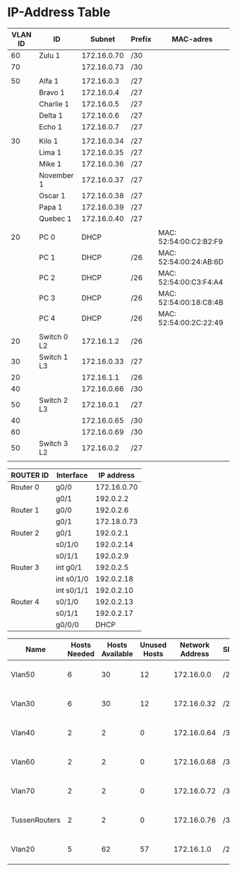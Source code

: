 ###

# IP-Address Table


| VLAN ID | ID | Subnet | Prefix | MAC-adres |
| --- | --- | --- | --- | --- |
| 60 | Zulu 1 | 172.16.0.70 | /30 |  |
| 70 |   |  172.16.0.73 | /30 |  |
|   |   |   |   |  |
| 50 | Alfa 1 | 172.16.0.3 | /27 |  |
|   | Bravo 1 | 172.16.0.4 | /27 |  |
|   | Charlie 1 | 172.16.0.5 | /27 |  |
|   | Delta 1 | 172.16.0.6 | /27 |  |
|   | Echo 1 | 172.16.0.7 | /27 |  |
|   |   |   |   |  |
| 30 | Kilo 1 | 172.16.0.34 | /27 |  |
|   | Lima 1 | 172.16.0.35 | /27 |  |
|   | Mike 1 | 172.16.0.36 | /27 |  |
|   | November 1 | 172.16.0.37 | /27 |  |
|   | Oscar 1 | 172.16.0.38 | /27 |  |
|   | Papa 1 | 172.16.0.39 | /27 |  |
|   | Quebec 1 | 172.16.0.40 | /27 |  |
|   |   |   |   |  |
| 20 | PC 0 | DHCP |  |MAC: 52:54:00:C2:B2:F9 |
|   | PC 1 | DHCP | /26 | MAC: 52:54:00:24:AB:6D |
|   | PC 2 | DHCP | /26 | MAC: 52:54:00:C3:F4:A4 |
|   | PC 3 | DHCP | /26 | MAC: 52:54:00:18:C8:4B |
|   | PC 4 | DHCP| /26 | MAC: 52:54:00:2C:22:49 |
|   |   |   |   |  |
| 20 | Switch 0 L2 | 172.16.1.2 | /26 |  |
| 30 | Switch 1 L3 | 172.16.0.33 | /27 |  |
| 20 |   | 172.16.1.1 | /26 |  |
| 40 |   | 172.16.0.66 | /30 |  |
| 50 | Switch 2 L3 | 172.16.0.1 | /27 |  |
| 40 |   | 172.16.0.65 | /30 | |
| 60 |   | 172.16.0.69 | /30 | |
| 50 | Switch 3 L2 | 172.16.0.2 | /27 |  |
|   |   |   |   |  |


| ROUTER ID | Interface | IP address |
| --- | --- | --- |
| Router 0 | g0/0  | 172.16.0.70  |
| | g0/1  | 192.0.2.2  |
| Router 1 |  g0/0 |  192.0.2.6 |
| | g0/1  | 172.18.0.73  |
| Router 2 | g0/1  | 192.0.2.1  |
| | s0/1/0  |  192.0.2.14 |
| | s0/1/1  |  192.0.2.9 |
| Router 3 | int g0/1  |  192.0.2.5 |
| | int s0/1/0  |  192.0.2.18 |
| |  int s0/1/1 | 192.0.2.10  |
| Router 4 | s0/1/0  |  192.0.2.13 |
| |  s0/1/1 | 192.0.2.17  |
|  |  g0/0/0 | DHCP |

| Name | Hosts Needed | Hosts Available | Unused Hosts | Network Address | Slash | Mask | Usable Range | Broadcast |
| --- | --- | --- | --- | --- | --- | --- | --- | --- |
| Vlan50 | 6 | 30 | 12 | 172.16.0.0 | /27 | 255.255.255.224 | 172.16.0.1 - 172.16.0.30 | 172.16.0.31 |
| Vlan30 | 6 | 30 | 12 | 172.16.0.32 | /27 | 255.255.255.224 | 172.16.0.33 - 172.16.0.62 | 172.16.0.63 |
| Vlan40 | 2 | 2 | 0 | 172.16.0.64 | /30 | 255.255.255.252 | 172.16.0.65 - 172.16.0.66 | 172.16.0.67 |
| Vlan60 | 2 | 2 | 0 | 172.16.0.68 | /30 | 255.255.255.252 | 172.16.0.69 - 172.16.0.70 | 172.16.0.71 |
| Vlan70 | 2 | 2 | 0 | 172.16.0.72 | /30 | 255.255.255.252 | 172.16.0.73 - 172.16.0.74 | 172.16.0.75 |
| TussenRouters | 2 | 2 | 0 | 172.16.0.76 | /30 | 255.255.255.252 | 172.16.0.77 - 172.16.0.78 | 172.16.0.79 |
| Vlan20 | 5 | 62 | 57 | 172.16.1.0 | /26 | 255.255.255.192 | 172.16.1.1 – 172.16.1.62 | 172.16.1.63 |
